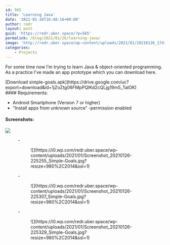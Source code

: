 ```yaml
---
id: 565
title: 'Learning Java'
date: '2021-01-26T16:48:16+00:00'
author: redr
layout: post
guid: 'https://redr.uber.space/?p=565'
permalink: /blog/2021/01/26/learning-java/
image: 'http://redr.uber.space/wp-content/uploads/2021/01/20210126_174344-210x210.png'
categories:
    - Projects
---
```


For some time now I’m trying to learn Java &amp; object-oriented programming. As a practice I’ve made an app prototype which you can download here.

<div class="wp-container-8 wp-block-buttons is-content-justification-center"><div class="wp-block-button">[Download simple-goals.apk](https://drive.google.com/uc?export=download&id=1jZoZtg06FMpPQIKd2cQLjg19m5_TalOK)</div></div>#### Requirements:

- Android Smartphone (Version 7 or higher)
- “Install apps from unknown source” -permission enabled

#### Screenshots:

![](/wp-content/uploads/2021/01/Screenshot_20210126-225329_Simple-Goals.jpg?resize=980%2C2014&ssl=1)



<figure class="wp-container-10 wp-block-gallery-9 wp-block-gallery columns-3 is-cropped">- <figure>![](https://i0.wp.com/redr.uber.space/wp-content/uploads/2021/01/Screenshot_20210126-225255_Simple-Goals.jpg?resize=980%2C2014&ssl=1)</figure>
- <figure>![](https://i0.wp.com/redr.uber.space/wp-content/uploads/2021/01/Screenshot_20210126-225307_Simple-Goals.jpg?resize=980%2C2014&ssl=1)</figure>
- <figure>![](https://i0.wp.com/redr.uber.space/wp-content/uploads/2021/01/Screenshot_20210126-225329_Simple-Goals.jpg?resize=980%2C2014&ssl=1)</figure>

</figure>